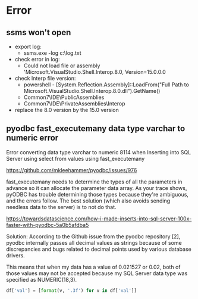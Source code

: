 # Error

## ssms won't open
- export log:
  * ssms.exe -log c:\log.txt
- check error in log:
  * Could not load file or assembly 'Microsoft.VisualStudio.Shell.Interop.8.0, Version=15.0.0.0
- check Interp file version:
  * powershell - [System.Reflection.Assembly]::LoadFrom("Full Path to Microsoft.VisualStudio.Shell.Interop.8.0.dll").GetName()
  * Common7\IDE\PublicAssemblies
  * Common7\IDE\PrivateAssemblies\Interop
- replace the 8.0 version by the 15.0 version


## pyodbc fast_executemany data type varchar to numeric error
Error converting data type varchar to numeric 8114 when Inserting into SQL Server using select from values using fast_executemany

https://github.com/mkleehammer/pyodbc/issues/976

fast_executemany needs to determine the types of all the parameters in advance so it can allocate the parameter data array.
As your trace shows, pyODBC has trouble determining those types because they're ambiguous, and the errors follow.
The best solution (which also avoids sending needless data to the server) is to not do that.

https://towardsdatascience.com/how-i-made-inserts-into-sql-server-100x-faster-with-pyodbc-5a0b5afdba5

Solution: According to the Github issue from the pyodbc repository [2], pyodbc internally passes all decimal values as strings because of some discrepancies and bugs related to decimal points used by various database drivers.

This means that when my data has a value of 0.021527 or 0.02, both of those values may not be accepted because my SQL Server data type was specified as NUMERIC(18,3).
```py
df['val'] = [format(v, '.3f') for v in df['val']]
```
